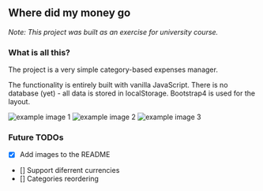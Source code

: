 ## Where did my money go
*Note: This project was built as an exercise for university course.*

### What is all this?
The project is a very simple category-based expenses manager.

The functionality is entirely built with vanilla JavaScript.
There is no database (yet) - all data is stored in localStorage.
Bootstrap4 is used for the layout.

![example image 1](./images/example1)
![example image 2](./images/example2)
![example image 3](./images/example3)


### Future TODOs
- [x] Add images to the README
- [] Support diferrent currencies
- [] Categories reordering
